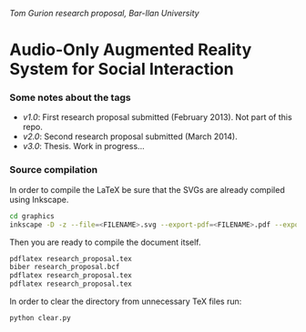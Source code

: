 *Tom Gurion research proposal, Bar-Ilan University*

# Audio-Only Augmented Reality System for Social Interaction

### Some notes about the tags

- *v1.0*: First research proposal submitted (February 2013). Not part of this repo.
- *v2.0*: Second research proposal submitted (March 2014).
- *v3.0*: Thesis. Work in progress...

### Source compilation

In order to compile the LaTeX be sure that the SVGs are already compiled
using Inkscape.

```bash
cd graphics
inkscape -D -z --file=<FILENAME>.svg --export-pdf=<FILENAME>.pdf --export-latex  # for every SVG file
```

Then you are ready to compile the document itself.

```bash
pdflatex research_proposal.tex
biber research_proposal.bcf
pdflatex research_proposal.tex
pdflatex research_proposal.tex
```

In order to clear the directory from unnecessary TeX files run:

```bash
python clear.py
```
